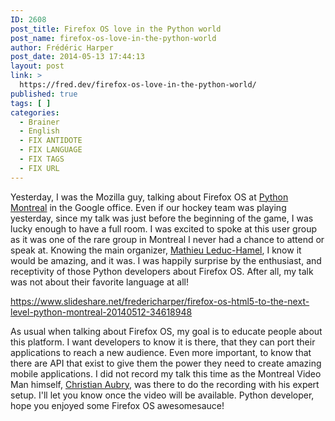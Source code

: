 ```yaml
---
ID: 2608
post_title: Firefox OS love in the Python world
post_name: firefox-os-love-in-the-python-world
author: Frédéric Harper
post_date: 2014-05-13 17:44:13
layout: post
link: >
  https://fred.dev/firefox-os-love-in-the-python-world/
published: true
tags: [ ]
categories:
  - Brainer
  - English
  - FIX ANTIDOTE
  - FIX LANGUAGE
  - FIX TAGS
  - FIX URL
---
```

Yesterday, I was the Mozilla guy, talking about Firefox OS at <a title="Montreal Python website" href="https://montrealpython.org/en/">Python Montreal</a> in the Google office. Even if our hockey team was playing yesterday, since my talk was just before the beginning of the game, I was lucky enough to have a full room. I was excited to spoke at this user group as it was one of the rare group in Montreal I never had a chance to attend or speak at. Knowing the main organizer, <a title="Mathieu Leduc-Hamel Twitter account" href="https://twitter.com/mlhamel">Mathieu Leduc-Hamel</a>, I know it would be amazing, and it was. I was happily surprise by the enthusiast, and receptivity of those Python developers about Firefox OS. After all, my talk was not about their favorite language at all!

https://www.slideshare.net/fredericharper/firefox-os-html5-to-the-next-level-python-montreal-20140512-34618948

As usual when talking about Firefox OS, my goal is to educate people about this platform. I want developers to know it is there, that they can port their applications to reach a new audience. Even more important, to know that there are API that exist to give them the power they need to create amazing mobile applications. I did not record my talk this time as the Montreal Video Man himself, <a title="Christian Aubry Twitter account" href="https://twitter.com/christianaubry">Christian Aubry</a>, was there to do the recording with his expert setup. I'll let you know once the video will be available. Python developer, hope you enjoyed some Firefox OS awesomesauce!